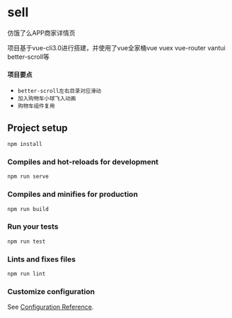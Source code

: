 # sell

仿饿了么APP商家详情页

项目基于vue-cli3.0进行搭建，并使用了vue全家桶vue vuex vue-router vantui better-scroll等


#### 项目要点
  * `better-scroll左右目录对应滑动`
  * `加入购物车小球飞入动画`
  * `购物车组件复用`

## Project setup
```
npm install
```

### Compiles and hot-reloads for development
```
npm run serve
```

### Compiles and minifies for production
```
npm run build
```

### Run your tests
```
npm run test
```

### Lints and fixes files
```
npm run lint
```

### Customize configuration
See [Configuration Reference](https://cli.vuejs.org/config/).
